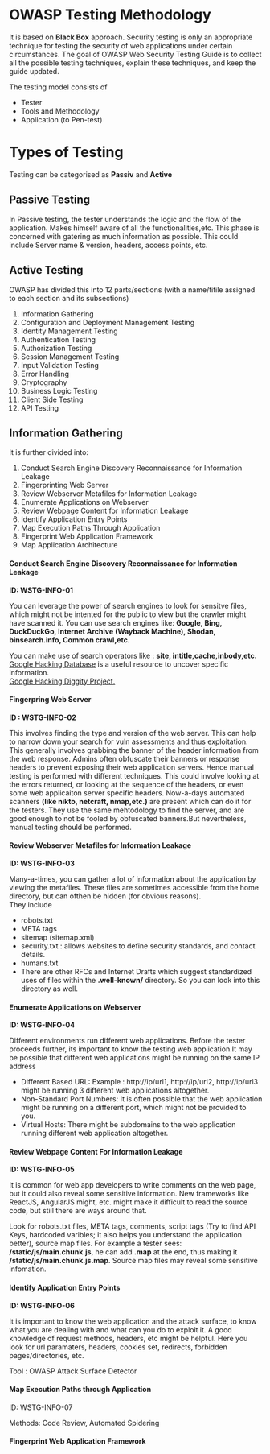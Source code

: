 <h1>OWASP Testing Methodology</h1>
<p>It is based on <b>Black Box</b> approach. Security testing is only an appropriate technique for testing the security of web applications under
certain circumstances. The goal of OWASP Web Security Testing Guide is to collect all the possible testing techniques, explain these techniques,
and keep the guide updated.</p>
<p>The testing model consists of</p>
<ul>
  <li>Tester</li>
  <li>Tools and Methodology</li>
  <li>Application (to Pen-test)</li>
</ul>

<h1>Types of Testing</h1>
<p>Testing can be categorised as <b>Passiv</b> and <b>Active</b></p>
<h2>Passive Testing</h2>
<p>In Passive testing, the tester understands the logic and the flow of the application. Makes himself aware of all the functionalities,etc. 
This phase is concerned with gatering as much information as possible. This could include Server name & version, headers, access points, etc.</p>
<h2>Active Testing</h2>
<p>OWASP has divided this into 12 parts/sections (with a name/titile assigned to each section and its subsections)</p>
<ol>
  <li>Information Gathering</li>
  <li>Configuration and Deployment Management Testing</li>
  <li>Identity Management Testing</li>
  <li>Authentication Testing</li>
  <li>Authorization Testing</li>
  <li>Session Management Testing</li>
  <li>Input Validation Testing</li>
  <li>Error Handling</li>
  <li>Cryptography</li>
  <li>Business Logic Testing</li>
  <li>Client Side Testing</li>
  <li>API Testing</li>
</ol>

<h2>Information Gathering</h2>
<p>It is further divided into: </p>
<ol>
  <li>Conduct Search Engine Discovery Reconnaissance for Information Leakage</li>
  <li>Fingerprinting Web Server</li>
  <li>Review Webserver Metafiles for Information Leakage</li>
  <li>Enumerate Applications on Webserver</li>
  <li>Review Webpage Content for Information Leakage</li>
  <li>Identify Application Entry Points</li>
  <li>Map Execution Paths Through Application</li>
  <li>Fingerprint Web Application Framework</li>
  <li>Map Application Architecture</li>
</ol>
<h4>Conduct Search Engine Discovery Reconnaissance for Information Leakage</h4>
<p><b>ID: WSTG-INFO-01</b></p>
<p>You can leverage the power of search engines to look for sensitve files, which might not be intented for the public to view but the crawler might have scanned it.
  You can use search engines like: <b>Google, Bing, DuckDuckGo, Internet Archive (Wayback Machine), Shodan, binsearch.info, Common crawl,etc.</b></p>
<p>You can make use of search operators like : <b>site, intitle,cache,inbody,etc.</b> <a href="https://www.exploit-db.com/google-hacking-database">Google Hacking Database</a> 
  is a useful resource to uncover specific information. <br> <a href="https://resources.bishopfox.com/resources/tools/google-hacking-diggity/">Google Hacking Diggity Project.</a></p>

<h4>Fingerpring Web Server</h4>
<p><b>ID : WSTG-INFO-02</b></p>
<p>This involves finding the type and version of the web server. This can help to narrow down your search for vuln assessments and thus exploitation.
  This generally involves grabbing the banner of the header information from the web response. Admins often obfuscate their banners or response headers to prevent exposing their web application servers.
  Hence manual testing is performed with different techniques. This could involve looking at the errors returned, or looking at the sequence of the headers, or even some web applicaiton server specific headers.
  Now-a-days automated scanners <b>(like nikto, netcraft, nmap,etc.)</b> are present which can do it for the testers. They use the same mehtodology to find the server, and are good enough to not be fooled by obfuscated banners.But nevertheless, manual testing should be performed.
</p>
<h4>Review Webserver Metafiles for Information Leakage</h4>
<p><b>ID: WSTG-INFO-03</b></p>
<p>Many-a-times, you can gather a lot of information about the application by viewing the metafiles. These files are sometimes accessible from the home directory, 
but can ofthen be hidden (for obvious reasons).<br>
They include</p>
<ul>
  <li>robots.txt</li>
  <li>META tags</li>
  <li>sitemap (sitemap.xml)</li>
  <li>security.txt : allows websites to define security standards, and contact details.</li>
  <li>humans.txt</li>
  <li>There are other RFCs and Internet Drafts which suggest standardized uses of files within the <b>.well-known/</b> directory. So you can look into this directory as well.</li>
</ul>
<h4>Enumerate Applications on Webserver</h4>
<p><b>ID: WSTG-INFO-04</b></p>
<p>Different environments run different web applications. Before the tester proceeds further, its important to know the testing web application.It may be possible that different web applications might be running on the same IP address</p>
<ul>
  <li>Different Based URL: Example : http://ip/url1, http://ip/url2, http://ip/url3 might be running 3 different web applications altogether.</li>
  <li>Non-Standard Port Numbers: It is often possible that the web application might be running on a different port, which might not be provided to you.</li>
  <li>Virtual Hosts: There might be subdomains to the web application running different web application altogether.</li>
</ul>
<h4>Review Webpage Content For Information Leakage</h4>
<p><b>ID: WSTG-INFO-05</b></p>
<p>It is common for web app developers to write comments on the web page, but it could also reveal some sensitive information. New frameworks like ReactJS, AngularJS might, etc. might make it difficult to read the source code, but still there are ways around that.</p>
<p>Look for robots.txt files, META tags, comments, script tags (Try to find API Keys, hardcoded varibles; it also helps you understand the application better), source map files. For example a tester sees: <b>/static/js/main.chunk.js</b>, he can add <b>.map</b> at the end, thus making it <b>/static/js/main.chunk.js.map</b>. Source map files may reveal some sensitive infomation.</p>
<h4>Identify Application Entry Points</h4>
<p><b>ID: WSTG-INFO-06</b></p>
<p>It is important to know the web application and the attack surface, to know what you are dealing with and what can you do to exploit it. A good knowledge of request methods, headers, etc might be helpful. Here you look for url paramaters, headers, cookies set, redirects, forbidden pages/directories, etc.</p>
<p>Tool : OWASP Attack Surface Detector</p>

<h4>Map Execution Paths through Application</h4>
<p>ID: WSTG-INFO-07</p>
<p>Methods: Code Review, Automated Spidering </p>

<h4>Fingerprint Web Application Framework</h4>

